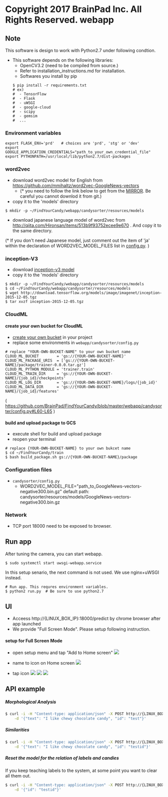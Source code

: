 Copyright 2017 BrainPad Inc. All Rights Reserved.
webapp
===

## Note
This software is design to work with Python2.7 under following condtion.
- This software depends on the following libraries:
  - OpenCV3.2 (need to be compiled from source.)
  - Refer to installation_instructions.md for installation.
  - Softwares you install by pip
  ```
  $ pip install -r requirements.txt
  # ex)
  #  - TensorFlow
  #  - Flask
  #  - uWSGI
  #  - google-cloud
  #  - scipy
  #  - gemsim
  #  ...
  ```


### Environment variables
```
export FLASK_ENV='prd'   # choices are 'prd', 'stg' or 'dev'
export GOOGLE_APPLICATION_CREDENTIALS="path_to_your_own_credential_file"
export PYTHONPATH=/usr/local/lib/python2.7/dist-packages
```

### word2vec
- download word2vec model for English from https://github.com/mmihaltz/word2vec-GoogleNews-vectors
  - (* you need to follow the link below to get from the [MIRROR](https://drive.google.com/file/d/0B7XkCwpI5KDYNlNUTTlSS21pQmM/edit?usp=sharing). Be careful you cannot downlod it from git.)
- copy it to the 'models' directory
```
$ mkdir -p ~/FindYourCandy/webapp/candysorter/resources/models
```
- download japanese language model of word2vec from http://qiita.com/Hironsan/items/513b9f93752ecee9e670 .
And copy it to the same directory.

(* If you don't need Japanese model, just comment out the item of 'ja' within the declaration of WORD2VEC_MODEL_FILES list in [config.py](./candysorter/config.py). )

### inception-V3
- download [inception-v3 model](http://download.tensorflow.org/models/image/imagenet/inception-2015-12-05.tgz)
- copy it to the 'models' directory
```
$ mkdir -p ~/FindYourCandy/webapp/candysorter/resources/models
$ cd ~/FindYourCandy/webapp/candysorter/resources/models
$ wget http://download.tensorflow.org/models/image/imagenet/inception-2015-12-05.tgz
$ tar xvzf inception-2015-12-05.tgz
```

### CloudML
#### create your own bucket for CloudML
- [create your own bucket](https://cloud.google.com/storage/docs/creating-buckets) in your project
- replace some environments in `webapp/candysorter/config.py`

```
# replace "YOUR-OWN-BUCKET-NAME" to your own bucket name
CLOUD_ML_BUCKET        = 'gs://{YOUR-OWN-BUCKET-NAME}'
CLOUD_ML_PACKAGE_URIS  = ['gs://{YOUR-OWN-BUCKET-NAME}/package/trainer-0.0.0.tar.gz']
CLOUD_ML_PYTHON_MODULE = 'trainer.train'
CLOUD_ML_TRAIN_DIR     = 'gs://{YOUR-OWN-BUCKET-NAME}/{job_id}/checkpoints'
CLOUD_ML_LOG_DIR       = 'gs://{YOUR-OWN-BUCKET-NAME}/logs/{job_id}'
CLOUD_ML_DATA_DIR      = 'gs://{YOUR-OWN-BUCKET-NAME}/{job_id}/features'
```
( https://github.com/BrainPad/FindYourCandy/blob/master/webapp/candysorter/config.py#L60-L65 )

#### build and upload package to GCS
- execute shell for build and upload package
- reopen your terminal

```
# replace {YOUR-OWN-BUCKET-NAME} to your own bukcet name
$ cd ~/FindYourCandy/train
$ bash build_package.sh gs://{YOUR-OWN-BUCKET-NAME}/package
```

### Configuration files
- `candysorter/config.py`
  - WORD2VEC_MODEL_FILE="path_to_GoogleNews-vectors-negative300.bin.gz"
     default path:
       candysorter/resources/models/GoogleNews-vectors-negative300.bin.gz

### Network
- TCP port 18000 need to be exposed to browser.

## Run app
After tuning the camera, you can start webapp.
```
$ sudo systemctl start uwsgi-webapp.service
```
In this setup senario, the next command is not used. We use nginx+uWSGI instead.
```
# Run app. This requres environment variables.
$ python2 run.py  # Be sure to use python2.7
```

## UI
- Acceess http://{LINUX_BOX_IP}:18000/predict by chrome browser after app launched
- We provide "Full Screen Mode". Please setup following instruction.

#### setup for Full Screen Mode
- open setup menu and tap "Add to Home screen"
![](../setup/image/tablet_ui/1.png)

- name to icon on Home screen
![](../setup/image/tablet_ui/2.png)

- tap icon
![](../setup/image/tablet_ui/3.png)
![](../setup/image/tablet_ui/4.png)
![](../setup/image/tablet_ui/5.png)



## API example
##### Morphological Analysis
```sh
$ curl -i -H "Content-type: application/json" -X POST http://{LINUX_BOX_IP}:18000/api/morphs \
    -d '{"text": "I like chewy chocolate candy", "id": "test"}'
```

##### Similarities

```sh
$ curl -i -H "Content-type: application/json" -X POST http://{LINUX_BOX_IP}:18000/api/similarities \
    -d '{"text": "I like chewy chocolate candy", "id": "testid"}'
```

##### Reset the model for the relation of labels and candies
If you keep teaching labels to the system, at some point you want to clear all them out.
```sh
$ curl -i -H "Content-type: application/json" -X POST http://{LINUX_BOX_IP}:18000/api/_reset \
    -d '{"id": "testid"}'
```
